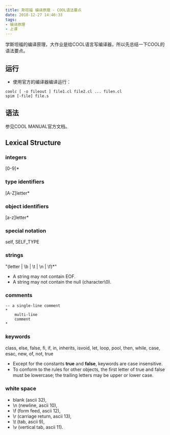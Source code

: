 ```yaml
---
title: 斯坦福 编译原理 - COOL语法要点
date: 2018-12-27 14:46:33
tags:
- 编译原理
- 上课
---
```


学斯坦福的编译原理，大作业是给COOL语言写编译器，所以先总结一下COOL的语法要点。

<!-- more -->

## 运行

* 使用官方的编译器编译运行：

````
coolc [ -o fileout ] file1.cl file2.cl ... filen.cl
spim [-file] file.s
````
## 语法

参见COOL MANUAL官方文档。

## Lexical Structure

### integers

[0-9]*

### type identifiers

[A-Z]letter*

### object identifiers

[a-z]letter*

### special notation

self, SELF_TYPE

### strings

\"(letter | \b | \t | \n | \f)*\"

* A string may not contain EOF. 
* A string may not contain the null (character\0). 

### comments

````
-- a single-line comment
* 
    multi-line 
    comment
* 
````

### keywords

class, else, false, ﬁ, if, in, inherits, isvoid, let, loop, pool, then, while, case, esac, new, of, not, true

* Except for the constants **true** and **false**, keywords are case insensitive. 
* To conform to the rules for other objects, the ﬁrst letter of true and false must be lowercase; the trailing letters may be upper or lower case.

### white space

* blank (ascii 32), 
* \n (newline, ascii 10), 
* \f (form feed, ascii 12), 
* \r (carriage return, ascii 13), 
* \t (tab, ascii 9), 
* \v (vertical tab, ascii 11).

